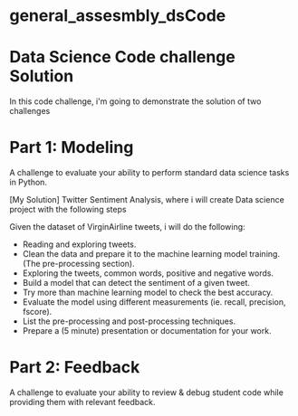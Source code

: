 # general_assesmbly_dsCode
Data Science Code challenge Solution
===================================

In this code challenge, i'm going to demonstrate the solution of two challenges


Part 1: Modeling
=================
A challenge to evaluate your ability to perform standard data science tasks in Python.

[My Solution] Twitter Sentiment Analysis, where i will create Data science project with the following steps

Given the dataset of VirginAirline tweets, i will do the following:
- Reading and exploring tweets.
- Clean the data and prepare it to the machine learning model training. (The pre-processing section).
- Exploring the tweets, common words, positive and negative words.
- Build a model that can detect the sentiment of a given tweet.
- Try more than machine learning model to check the best accuracy.
- Evaluate the model using different measurements (ie. recall, precision, fscore).
- List the pre-processing and post-processing techniques.
- Prepare a (5 minute) presentation or documentation for your work.


Part 2: Feedback
=================
A challenge to evaluate your ability to review & debug student code while providing them with relevant feedback.
